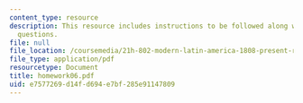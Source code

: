 ```yaml
---
content_type: resource
description: This resource includes instructions to be followed along with the homework
  questions.
file: null
file_location: /coursemedia/21h-802-modern-latin-america-1808-present-revolution-dictatorship-democracy-spring-2005/e7577269d14fd694e7bf285e91147809_homework06.pdf
file_type: application/pdf
resourcetype: Document
title: homework06.pdf
uid: e7577269-d14f-d694-e7bf-285e91147809
---
```

